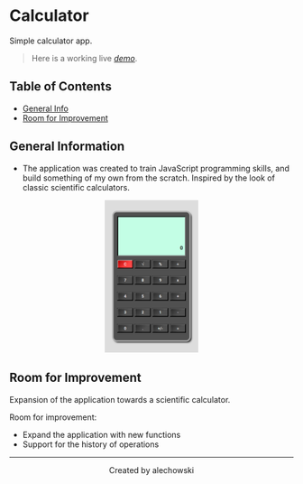 # Calculator
Simple calculator app. 
> Here is a working live [_demo_](https://alechowski.github.io/Calculator/).

## Table of Contents
* [General Info](#general-information)
* [Room for Improvement](#room-for-improvement)


## General Information
- The application was created to train JavaScript programming skills, and build something of my own from the scratch. 
Inspired by the look of classic scientific calculators.

<div align="center" width="100%">
    <img width="33%" src="./calculator.png"> 
</div>


## Room for Improvement
Expansion of the application towards a scientific calculator.
  

Room for improvement:
- Expand the application with new functions
- Support for the history of operations


---
<p align="center" width="100%">
 Created by alechowski
</p>

